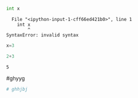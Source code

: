 

```python
int x

```


      File "<ipython-input-1-cff66ed421b0>", line 1
        int x
            ^
    SyntaxError: invalid syntax
    



```python
x=3
```


```python
2+3
```




    5



#ghyyg


```python
# ghhjbj
```


```python

```
